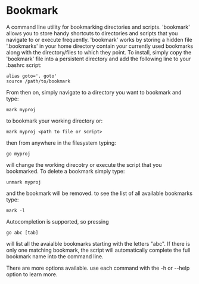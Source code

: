 Bookmark
========

A command line utility for bookmarking directories and scripts. 'bookmark' allows you to store handy shortcuts to directories and scripts that you navigate to or execute frequently. 'bookmark' works by storing
a hidden file '.bookmarks' in your home directory contain your currently used bookmarks along with the directory/files to which they point. To install, simply copy the 'bookmark' file into a persistent directory and add the following line to your .bashrc script:
  
    alias goto='. goto'
    source /path/to/bookmark

From then on, simply navigate to a directory you want to bookmark and type: 

	mark myproj
to bookmark your working directory or:

    mark myproj <path to file or script>

then from anywhere in the filesystem typing:

    go myproj

will change the working direcotry or execute the script that you bookmarked. To delete a bookmark simply type:

    unmark myproj

and the bookmark will be removed. to see the list of all available bookmarks
type:

    mark -l

Autocompletion is supported, so pressing 
	
	go abc [tab]

will list all the avaialble bookmarks starting with the letters "abc". If there is only one matching bookmark, the script will automatically complete the full bookmark name into the command line.

There are more options available. use each command with the -h or --help option to learn more.
